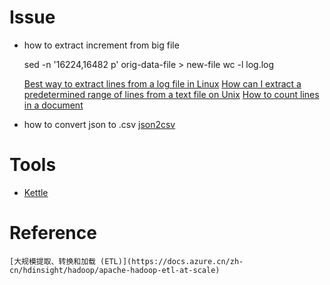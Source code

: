 # Issue

  - how to extract increment from big file
  
    sed -n '16224,16482 p' orig-data-file > new-file
	wc -l log.log
	
    [Best way to extract lines from a log file in Linux](https://www.unix.com/shell-programming-and-scripting/235133-extract-data-log-file-specified-range-time.html)
    [How can I extract a predetermined range of lines from a text file on Unix](https://stackoverflow.com/questions/83329/how-can-i-extract-a-predetermined-range-of-lines-from-a-text-file-on-unix)
	[How to count lines in a document](https://stackoverflow.com/questions/3137094/how-to-count-lines-in-a-document)
	
  - how to convert json to .csv
    [json2csv](https://github.com/zeMirco/json2csv)
    
# Tools

  - [Kettle](../../tool/kettle/kettle.md)
	
# Reference
	
	[大规模提取、转换和加载 (ETL)](https://docs.azure.cn/zh-cn/hdinsight/hadoop/apache-hadoop-etl-at-scale)